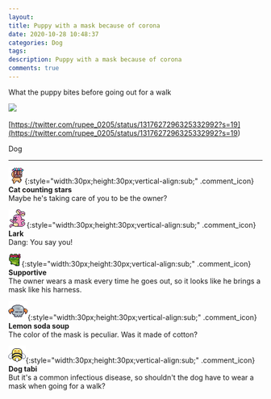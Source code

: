 ```yaml
---
layout: 
title: Puppy with a mask because of corona
date: 2020-10-28 10:48:37
categories: Dog
tags: 
description: Puppy with a mask because of corona
comments: true
---
```


What the puppy bites before going out for a walk

![](https://blog.kakaocdn.net/dn/dlJsVW/btqLTxeBCTj/2IZSaWgKXnZuzgKKIa3amK/img.jpg)

[https://twitter.com/rupee_0205/status/1317627296325332992?s=19](<https://twitter.com/rupee_0205/status/1317627296325332992?s=19>)

Dog

* * *

![comment](/assets/character/mask.png){:style="width:30px;height:30px;vertical-align:sub;" .comment_icon} **Cat counting stars**  
Maybe he's taking care of you to be the owner?   
  
![comment](/assets/character/bunny.png){:style="width:30px;height:30px;vertical-align:sub;" .comment_icon} **Lark**  
Dang: You say you!   
  
![comment](/assets/character/frog.png){:style="width:30px;height:30px;vertical-align:sub;" .comment_icon} **Supportive**  
The owner wears a mask every time he goes out, so it looks like he brings a mask like his harness.   
  
![comment](/assets/character/skull.png){:style="width:30px;height:30px;vertical-align:sub;" .comment_icon} **Lemon soda soup**  
The color of the mask is peculiar. Was it made of cotton?   
  
![comment](/assets/character/bee.png){:style="width:30px;height:30px;vertical-align:sub;" .comment_icon} **Dog tabi**  
But it's a common infectious disease, so shouldn't the dog have to wear a mask when going for a walk?   
  

